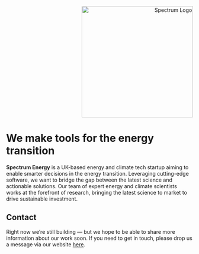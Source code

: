 <div align="right">
  <picture>
    <source media="(prefers-color-scheme: dark)" srcset="https://github.com/spectrum-energy-uk/.github/blob/main/profile/img/spectrum-rectangle-white.png">
    <img alt="Spectrum Logo" width="300px" src="https://github.com/spectrum-energy-uk/.github/blob/main/profile/img/spectrum-rectangle-white.png">
  </picture>
</div>

# We make tools for the energy transition
**Spectrum Energy** is a UK-based energy and climate tech startup aiming to enable smarter decisions in the energy transition. Leveraging cutting-edge software, we want to bridge the gap between the latest science and actionable solutions. Our team of expert energy and climate scientists works at the forefront of research, bringing the latest science to market to drive sustainable investment.

## Contact
Right now we’re still building — but we hope to be able to share more information about our work soon. If you need to get in touch, please drop us a message via our website [here](https://spectrum-energy.co.uk/#contact).
